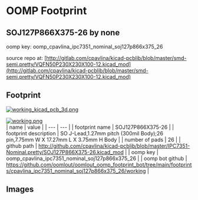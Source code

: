 # OOMP Footprint  
## SOJ127P866X375-26  by none  
  
oomp key: oomp_cpavlina_ipc7351_nominal_soj127p866x375_26  
  
source repo at: [http://gitlab.com/cpavlina/kicad-pcblib/blob/master/smd-semi.pretty/VQFN50P230X230X100-12.kicad_mod](http://gitlab.com/cpavlina/kicad-pcblib/blob/master/smd-semi.pretty/VQFN50P230X230X100-12.kicad_mod)  
## Footprint  
  
[![working_kicad_pcb_3d.png](working_kicad_pcb_3d_600.png)](working_kicad_pcb_3d.png)  
  
[![working.png](working_600.png)](working.png)  
| name | value | 
| --- | --- | 
| footprint name | SOJ127P866X375-26 | 
| footprint description | SO J-Lead,1.27mm pitch (300mil Body);26 pin,7.75mm W X 17.27mm L X 3.75mm H Body | 
| number of pads | 26 | 
| github path | http://github.com/cpavlina/kicad-pcblib/blob/master/IPC7351-Nominal.pretty/SOJ127P866X375-26.kicad_mod | 
| oomp key | oomp_cpavlina_ipc7351_nominal_soj127p866x375_26 | 
| oomp bot github | https://github.com/oomlout/oomlout_oomp_footprint_bot/tree/main/footprints/cpavlina_ipc7351_nominal_soj127p866x375_26/working | 
## Images  
